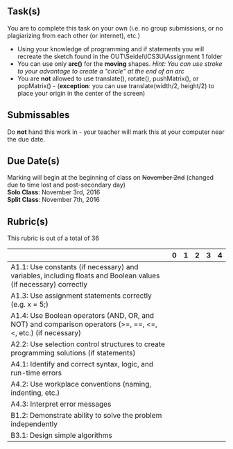 Task(s)
-------
You are to complete this task on your own (i.e. no group submissions, or no plagiarizing from each other (or internet), etc.)
* Using your knowledge of programming and if statements you will recreate the sketch found in the OUT\Seidel\ICS3U\Assignment 1 folder
* You can use only **arc()** for the **moving** shapes.  _Hint: You can use stroke to your advantage to create a "circle" at the end of an arc_
* You are **not** allowed to use translate(), rotate(), pushMatrix(), or popMatrix() - (**exception**: you can use translate(width/2, height/2) to place your origin in the center of the screen)


Submissables
------------
Do **not** hand this work in - your teacher will mark this at your computer near the due date.


Due Date(s)
----------
Marking will begin at the beginning of class on ~~November 2nd~~ (changed due to time lost and post-secondary day)  
**Solo Class**: November 3rd, 2016  
**Split Class**: November 7th, 2016  


Rubric(s)
---------
This rubric is out of a total of 36

|                                          | 0    | 1    | 2    | 3    | 4    |
| ---------------------------------------- | ---- | ---- | ---- | ---- | ---- |
| A1.1: Use constants (if necessary) and variables, including floats and Boolean values (if necessary) correctly |      |      |      |      |      |
| A1.3: Use assignment statements correctly (e.g. x = 5;) |      |      |      |      |      |
| A1.4: Use Boolean operators (AND, OR, and NOT) and comparison operators (>=, ==, <=, <, etc.) (if necessary) |      |      |      |      |      |
| A2.2: Use selection control structures to create programming solutions (if statements) |      |      |      |      |      |
| A4.1: Identify and correct syntax, logic, and run-time errors |      |      |      |      |      |
| A4.2: Use workplace conventions (naming, indenting, etc.) |      |      |      |      |      |
| A4.3: Interpret error messages           |      |      |      |      |      |
| B1.2: Demonstrate ability to solve the problem independently |      |      |      |      |      |
| B3.1: Design simple algorithms           |      |      |      |      |      |
